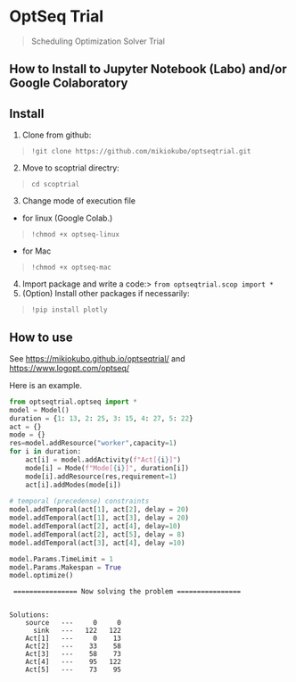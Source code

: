# OptSeq Trial 
> Scheduling Optimization Solver Trial 


## How to Install to Jupyter Notebook (Labo) and/or Google Colaboratory

## Install

1. Clone from github:
> `!git clone https://github.com/mikiokubo/optseqtrial.git`
2. Move to scoptrial directry:
> `cd scoptrial`

3. Change mode of execution file

 - for linux (Google Colab.)  
 > `!chmod +x optseq-linux`   

 - for Mac 
 > `!chmod +x optseq-mac`  

4. Import package and write a code:> `from optseqtrial.scop import *`
5. (Option) Install other packages if necessarily: 

> `!pip install plotly`


## How to use

See https://mikiokubo.github.io/optseqtrial/  and  https://www.logopt.com/optseq/ 

Here is an example. 

```python
from optseqtrial.optseq import *
model = Model()
duration = {1: 13, 2: 25, 3: 15, 4: 27, 5: 22}
act = {}
mode = {}
res=model.addResource("worker",capacity=1)
for i in duration:
    act[i] = model.addActivity(f"Act[{i}]")
    mode[i] = Mode(f"Mode[{i}]", duration[i])
    mode[i].addResource(res,requirement=1)
    act[i].addModes(mode[i])
        
# temporal (precedense) constraints
model.addTemporal(act[1], act[2], delay = 20)
model.addTemporal(act[1], act[3], delay = 20)
model.addTemporal(act[2], act[4], delay=10)
model.addTemporal(act[2], act[5], delay = 8)
model.addTemporal(act[3], act[4], delay =10)

model.Params.TimeLimit = 1
model.Params.Makespan = True
model.optimize()
```

    
     ================ Now solving the problem ================ 
    
    
    Solutions:
        source   ---     0     0
          sink   ---   122   122
        Act[1]   ---     0    13
        Act[2]   ---    33    58
        Act[3]   ---    58    73
        Act[4]   ---    95   122
        Act[5]   ---    73    95


